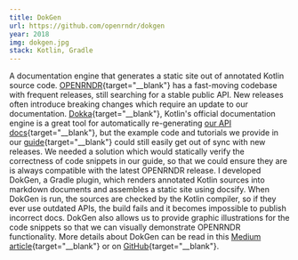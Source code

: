 ```yaml
---
title: DokGen
url: https://github.com/openrndr/dokgen
year: 2018
img: dokgen.jpg
stack: Kotlin, Gradle
---
```


A documentation engine that generates a static site out of annotated Kotlin
source code. [OPENRNDR](https://openrndr.org/){target="__blank"} has a fast-moving codebase with frequent releases, still searching for a stable
public API. New releases often introduce breaking changes which require an
update to our documentation. [Dokka](https://github.com/Kotlin/dokka){target="__blank"}, Kotlin's official documentation engine is a great tool for automatically
re-generating [our API docs](https://api.openrndr.org/){target="__blank"}, but the example code and tutorials we provide in
our [guide](https://guide.openrndr.org/#/){target="__blank"} could still easily get out of sync with new releases. We needed a solution which would statically verify the correctness of
code snippets in our guide, so that we could ensure they are is always compatible with
the latest OPENRNDR release. I developed DokGen, a Gradle plugin, which renders
annotated Kotlin sources into markdown documents and assembles a static site
using docsify. When DokGen is run, the sources are checked by the Kotlin compiler, so if they ever
use outdated APIs, the build fails and it becomes impossible to publish
incorrect docs. DokGen also allows us to provide graphic illustrations for
the code snippets so that we can visually demonstrate OPENRNDR functionality. More details about DokGen can be read in this [Medium article](https://medium.com/openrndr/improving-the-openrndr-guide-f98fba29c393){target="__blank"}
or on [GitHub](https://github.com/openrndr/dokgen){target="__blank"}.
